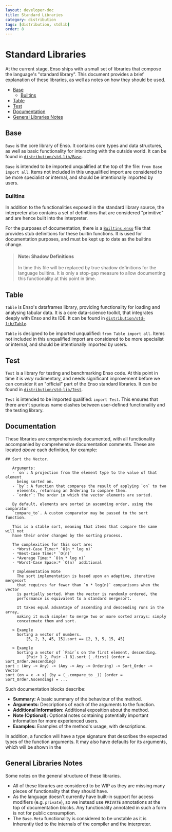 ```yaml
---
layout: developer-doc
title: Standard Libraries
category: distribution
tags: [distribution, stdlib]
order: 8
---
```


# Standard Libraries

At the current stage, Enso ships with a small set of libraries that compose the
language's "standard library". This document provides a brief explanation of
these libraries, as well as notes on how they should be used.

<!-- MarkdownTOC levels="2,3" autolink="true" indent="  " -->

- [Base](#base)
  - [Builtins](#builtins)
- [Table](#table)
- [Test](#test)
- [Documentation](#documentation)
- [General Libraries Notes](#general-libraries-notes)

<!-- /MarkdownTOC -->

## Base

`Base` is the core library of Enso. It contains core types and data structures,
as well as basic functionality for interacting with the outside world. It can be
found in
[`distribution/std-lib/Base`](https://github.com/enso-org/enso/tree/main/distribution/std-lib/Base).

`Base` is intended to be imported unqualified at the top of the file:
`from Base import all`. Items not included in this unqualified import are
considered to be more specialist or internal, and should be intentionally
imported by users.

### Builtins

In addition to the functionalities exposed in the standard library source, the
interpreter also contains a set of definitions that are considered "primitive"
and are hence built into the interpreter.

For the purposes of documentation, there is a
[`Builtins.enso`](https://github.com/enso-org/enso/tree/main/engine/runtime/src/main/resources/Builtins.enso)
file that provides stub definitions for these builtin functions. It is used for
documentation purposes, and must be kept up to date as the builtins change.

> #### Note: Shadow Definitions
>
> In time this file will be replaced by true shadow definitions for the language
> builtins. It is only a stop-gap measure to allow documenting this
> functionality at this point in time.

## Table

`Table` is Enso's dataframes library, providing functionality for loading and
analysing tabular data. It is a core data-science toolkit, that integrates
deeply with Enso and its IDE. It can be found in
[`distribution/std-lib/Table`](https://github.com/enso-org/enso/tree/main/distribution/std-lib/Table).

`Table` is designed to be imported unqualified: `from Table import all`. Items
not included in this unqualified import are considered to be more specialist or
internal, and should be intentionally imported by users.

## Test

`Test` is a library for testing and benchmarking Enso code. At this point in
time it is _very_ rudimentary, and needs significant improvement before we can
consider it an "official" part of the Enso standard libraries. It can be found
in
[`distribution/std-lib/Test`](https://github.com/enso-org/enso/tree/main/distribution/std-lib/Test).

`Test` is intended to be imported qualified: `import Test`. This ensures that
there aren't spurious name clashes between user-defined functionality and the
testing library.

## Documentation

These libraries are comprehensively documented, with all functionality
accompanied by comprehensive documentation comments. These are located _above_
each definition, for example:

```
## Sort the Vector.

   Arguments:
   - `on`: A projection from the element type to the value of that element
     being sorted on.
   - `by`: A function that compares the result of applying `on` to two
     elements, returning an Ordering to compare them.
   - `order`: The order in which the vector elements are sorted.

   By default, elements are sorted in ascending order, using the comparator
   `compare_to`. A custom comparator may be passed to the sort function.

   This is a stable sort, meaning that items that compare the same will not
   have their order changed by the sorting process.

   The complexities for this sort are:
   - *Worst-Case Time:* `O(n * log n)`
   - *Best-Case Time:* `O(n)`
   - *Average Time:* `O(n * log n)`
   - *Worst-Case Space:* `O(n)` additional

   ? Implementation Note
     The sort implementation is based upon an adaptive, iterative mergesort
     that requires far fewer than `n * log(n)` comparisons when the vector
     is partially sorted. When the vector is randomly ordered, the
     performance is equivalent to a standard mergesort.

     It takes equal advantage of ascending and descending runs in the array,
     making it much simpler to merge two or more sorted arrays: simply
     concatenate them and sort.

   > Example
     Sorting a vector of numbers.
         [5, 2, 3, 45, 15].sort == [2, 3, 5, 15, 45]

   > Example
     Sorting a vector of `Pair`s on the first element, descending.
         [Pair 1 2, Pair -1 8].sort (_.first) (order = Sort_Order.Descending)
sort : (Any -> Any) -> (Any -> Any -> Ordering) -> Sort_Order -> Vector
sort (on = x -> x) (by = (_.compare_to _)) (order = Sort_Order.Ascending) = ...
```

Such documentation blocks describe:

- **Summary:** A basic summary of the behaviour of the method.
- **Arguments:** Descriptions of each of the arguments to the function.
- **Additional Information:** Additional exposition about the method.
- **Note (Optional):** Optional notes containing potentially important
  information for more experienced users.
- **Examples:** Examples of the method's usage, with descriptions.

In addition, a function will have a type signature that describes the expected
types of the function arguments. It may also have defaults for its arguments,
which will be shown in the

## General Libraries Notes

Some notes on the general structure of these libraries.

- All of these libraries are considered to be WIP as they are missing many
  pieces of functionality that they should have.
- As the language doesn't currently have built-in support for access modifiers
  (e.g. `private`), so we instead use `PRIVATE` annotations at the top of
  documentation blocks. Any functionality annotated in such a form is not for
  public consumption.
- The `Base.Meta` functionality is considered to be unstable as it is inherently
  tied to the internals of the compiler and the interpreter.
